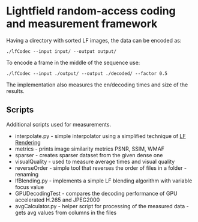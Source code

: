 # Lightfield random-access coding and measurement framework

Having a directory with sorted LF images, the data can be encoded as:
```
./lfCodec --input input/ --output output/
```

To encode a frame in the middle of the sequence use:
```
./lfCodec --input ./output/ --output ./decoded/ --factor 0.5
```

The implementation also measures the en/decoding times and size of the results.

## Scripts
Additional scripts used for measurements.
- interpolate.py - simple interpolator using a simplified technique of [LF Rendering](http://fit.vut.cz/research/publication/12429/)
- metrics - prints image similarity metrics PSNR, SSIM, WMAF
- sparser - creates sparser dataset from the given dense one
- visualQuality - used to measure average times and visual quality 
- reverseOrder - simple tool that reverses the order of files in a folder - renaming
- lfBlending.py - implements a simple LF blending algorithm with variable focus value 
- GPUDecodingTest - compares the decoding performance of GPU accelerated H.265 and JPEG2000
- avgCalculator.py - helper script for processing of the measured data - gets avg values from columns in the files

